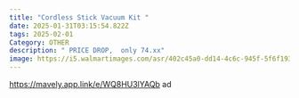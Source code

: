 ```yaml
---
title: "Cordless Stick Vacuum Kit "
date: 2025-01-31T03:15:54.822Z
tags: 2025-02-01
Category: OTHER
description: " PRICE DROP,  only 74.xx"
image: https://i5.walmartimages.com/asr/402c45a0-dd14-4c6c-945f-5f6f193b6d36.709bb06a4b4c179620754affb65af46e.jpeg?odnHeight=2000&odnWidth=2000&odnBg=FFFFFF
---
```

https://mavely.app.link/e/WQ8HU3lYAQb   ad